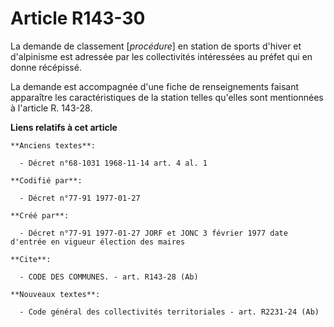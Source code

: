 # Article R143-30

La demande de classement [*procédure*] en station de sports d'hiver et d'alpinisme est adressée par les collectivités
intéressées au préfet qui en donne récépissé. 

La demande est accompagnée d'une fiche de renseignements faisant apparaître les caractéristiques de la station telles
qu'elles sont mentionnées à l'article R. 143-28.

**Liens relatifs à cet article**

	**Anciens textes**:

	  - Décret n°68-1031 1968-11-14 art. 4 al. 1

	**Codifié par**:

	  - Décret n°77-91 1977-01-27

	**Créé par**:

	  - Décret n°77-91 1977-01-27 JORF et JONC 3 février 1977 date d'entrée en vigueur élection des maires

	**Cite**:

	  - CODE DES COMMUNES. - art. R143-28 (Ab)

	**Nouveaux textes**:

	  - Code général des collectivités territoriales - art. R2231-24 (Ab)
